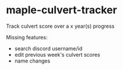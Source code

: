 # maple-culvert-tracker

Track culvert score over a x year(s) progress


Missing features:
- search discord username/id
- edit previous week's culvert scores
- name changes